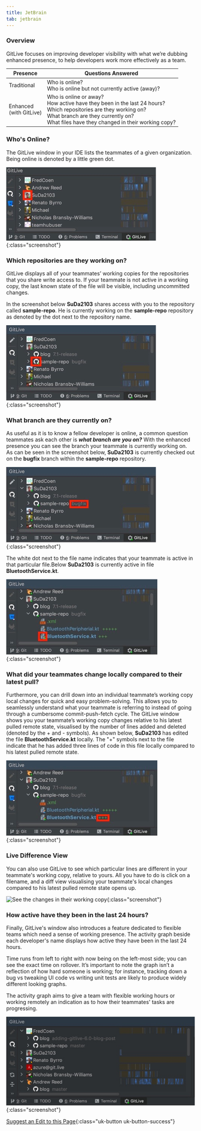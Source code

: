 ```yaml
---
title: JetBrain
tab: jetbrain
---
```


### Overview

GitLive focuses on improving developer visibility with what we’re dubbing enhanced presence, to help developers work more effectively as a team.

<table>
<thead>
<tr>
   <th>Presence</th>
   <th>Questions Answered</th>
  </tr>
</thead>
 <tbody>
  <tr>
   <td>Traditional</td>
   <td>
    Who is online?<br />
    Who is online but not currently active (away)?
   </td>
  </tr>
  <tr>
   <td>Enhanced<br />
    (with GitLive)
   </td>
   <td>
    Who is online or away?<br />
    How active have they been in the last 24 hours?<br />
    Which repositories are they working on?<br />
    What branch are they currently on?<br />
    What files have they changed in their working copy?
   </td>
  </tr>
 </tbody>
</table>

### Who's Online?

The GitLive window in your IDE lists the teammates of a given organization. Being online is denoted by a little green dot.

![See who else is online](/uploads/jetbrains-visibility-online.jpeg "Online Visibility"){:class="screenshot"}

### Which repositories are they working on?

GitLive displays all of your teammates’ working copies for the repositories that you share write access to.  If your teammate is not active in a working copy, the last known state of the file will be visible, including uncommitted changes. 

In the screenshot below **SuDa2103** shares access with you to the repository called **sample-repo**. He is currently working on the **sample-repo** repository as denoted by the dot next to the repository name.

![See which repos your teammates are on](/uploads/jetbrains-visibility-repo.jpeg "Which Repo"){:class="screenshot"}

### What branch are they currently on?

As useful as it is to know a fellow developer is online, a common question teammates ask each other is ***what branch are you on?***
With the enhanced presence you can see the branch your teammate is currently working on. As can be seen in the screenshot below,  **SuDa2103** is currently checked out on the **bugfix** branch within the **sample-repo** repository.

![See which branch your teammates are on](/uploads/jetbrains-visibility-branch.jpeg "Which Branch"){:class="screenshot"}

The white dot next to the file name indicates that your teammate is active in that particular file.Below **SuDa2103** is currently active in file **BluetoothService.kt**.

![See which file your teammates are on](/uploads/jetbrains-visibility-file.jpeg "Which File"){:class="screenshot"}

### What did your teammates change locally compared to their latest pull?

Furthermore, you can drill down into an individual teammate’s working copy local changes for quick and easy problem-solving. This allows you to seamlessly understand what your teammate is referring to instead of going through a cumbersome commit-push-fetch cycle. The GitLive window shows you your teammate’s working copy changes relative to his latest pulled remote state, visualised by the number of lines added and deleted (denoted by the + and - symbols). As shown below, **SuDa2103** has edited the file **BluetoothService.kt** locally. The "+" symbols next to the file indicate that he has added three lines of code in this file locally compared to his latest pulled remote state.

![See the changes in their working copy](/uploads/jetbrains-visibility-working-copy.jpeg "Working Copy Changes"){:class="screenshot"}

### Live Difference View

You can also use GitLive to see which particular lines are different in your teammate's working copy, relative to yours. All you have to do is click on a filename, and a diff view visualising your teammate's local changes compared to his latest pulled remote state opens up.

![See the changes in their working copy](/uploads/jetbrains-diff-view.gif "Diff View"){:class="screenshot"}

### How active have they been in the last 24 hours?

Finally, GitLive's window also introduces a feature dedicated to flexible teams which need a sense of working presence. The activity graph beside each developer's name displays how active they have been in the last 24 hours.

Time runs from left to right with now being on the left-most side; you can see the exact time on rollover.
It’s important to note the graph isn’t a reflection of how hard someone is working; for instance, tracking down a bug vs tweaking UI code vs writing unit tests are likely to produce widely different looking graphs.

The activity graph aims to give a team with flexible working hours or working remotely an indication as to how their teammates' tasks are progressing.

![See how active others have been in the last 24 hrs](/uploads/visibility-activity.jpg "Activity Visibility"){:class="screenshot"}


[Suggest an Edit to this Page](https://github.com/GitLiveApp/GitLive/edit/master/_sections/visibility-jetbrains.md){:class="uk-button uk-button-success"}
